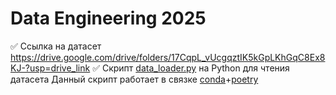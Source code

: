 # Data Engineering 2025 
 :white_check_mark: Ссылка на датасет https://drive.google.com/drive/folders/17CqpL_vUcgqztIK5kGpLKhGqC8Ex8KJ-?usp=drive_link
 :white_check_mark: Скрипт [data_loader.py](https://github.com/Staruslan/data-engineering-2025/blob/main/data_loader.py) на Python для чтения датасета
Данный скрипт работает в связке [conda](https://docs.conda.io/projects/conda/en/stable/user-guide/tasks/manage-environments.html)+[poetry](https://python-poetry.org/docs/basic-usage/)
